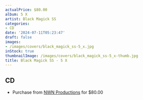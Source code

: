 ```yaml
---
actualPrice: $80.00
album: 5 X
artist: Black Magick SS
categories:
- CD
date: '2024-07-11T05:23:47'
draft: false
images:
- /images/covers/black_magick_ss-5_x.jpg
inStock: true
thumbnailImage: /images/covers/black_magick_ss-5_x-thumb.jpg
title: Black Magick SS - 5 X
---
```


## CD
* Purchase from [NWN Productions](http://shop.nwnprod.com/index.php?route=product/product&path=93&product_id=51964&sort=pd.name&order=ASC) for $80.00
